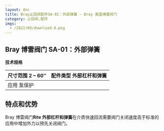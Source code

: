```yaml
---
layout: doc
title: Bray止回阀配件SA-01：外部弹簧 – Bray 美国博雷阀门
category: 止回阀,配件
imgs:
  - /2022/09/download-8.png
---
```


## Bray 博雷阀门 SA-01：外部弹簧

**技术规格**

| 尺寸范围 2 – 60″ | 配件类型 外部杠杆和弹簧 |
| ---------------- | ----------------------- |
| 应用 泵保护      |                         |

## 特点和优势

Bray 博雷阀门**Rite 外部杠杆和弹簧**在介质快速回流需要阀门关闭速度高于标准的应用中增加外力以预先关闭阀门。
